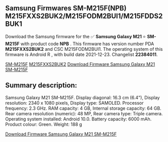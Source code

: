 <h2>Samsung Firmwares SM-M215F(NPB) M215FXXS2BUK2/M215FODM2BUI1/M215FDDS2BUK1</h2>
Download the Samsung firmware for the ✅ <strong>Samsung Galaxy M21 </strong> ⭐ <strong>SM-M215F</strong> with product code <strong>NPB</strong> . This firmware has version number PDA <strong>M215FXXS2BUK2</strong> and CSC M215FODM2BUI1. The operating system of this firmware is Android R , with build date 2021-12-23. Changelist <strong>22384011</strong>.

[SM-M215F](https://samfirm.shop/samsung/model/SM-M215F)
[M215FXXS2BUK2](https://samfirm.shop/samsung/pda/M215FXXS2BUK2)
[Download Firmware Samsung Galaxy M21 SM-M215F](https://samfirm.shop/samsung/firmware/484568)
<h2>Summary description:</h2>
<p>Samsung Galaxy M21 SM-M215F. Display diagonal: 16.3 cm (6.4"), Display resolution: 2340 x 1080 pixels, Display type: SAMOLED. Processor frequency: 2.3 GHz. RAM capacity: 4 GB, Internal storage capacity: 64 GB. Rear camera resolution (numeric): 48 MP, Rear camera type: Triple camera. Operating system installed: Android 10.0. Battery capacity: 6000 mAh. Product colour: Green. Weight: 188 g</p>


[Download Firmware Samsung Galaxy M21 SM-M215F](https://samfirm.shop/samsung/firmware/484568)
